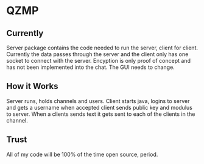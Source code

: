 QZMP
======

Currently
------------
Server package contains the code needed to run the server, client for client. Currently the data passes through the server and the client only has one socket to connect with the server.  Encyption is only proof of concept and has not been implemented into the chat. The GUI needs to change.


How it Works
------------
Server runs, holds channels and users.  Client starts java, logins to server and gets a username when accepted client sends public key and modulus to server.
When a clients sends text it gets sent to each of the clients in the channel.


Trust
-----
All of my code will be 100% of the time open source, period.
	

